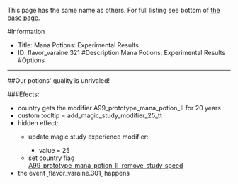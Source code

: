 This page has the same name as others. For full listing see bottom of [the base page](mana_potions_experimental_results.md).

#Information
 - Title: Mana Potions: Experimental Results
 - ID: flavor_varaine.321
#Description
Mana Potions: Experimental Results
#Options

___
##Our potions' quality is unrivaled!

###Efects:<ul><li>country gets the modifier A99_prototype_mana_potion_II for 20 years</li><li>custom tooltip = add_magic_study_modifier_25_tt</li><li>hidden effect:</li><ul><li>update magic study experience modifier:</li><ul><li>value = 25</li></ul><li>set country flag [A99_prototype_mana_potion_II_remove_study_speed](../flags/a99_prototype_mana_potion_ii_remove_study_speed.md)</li></ul><li>the event ˻flavor_varaine.301˼ happens</li></ul>
